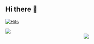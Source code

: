 ## Hi there 👋

[![Hits](https://hits.seeyoufarm.com/api/count/incr/badge.svg?url=https%3A%2F%2Fgithub.com%2Fimseop&count_bg=%2379C83D&title_bg=%23555555&icon=&icon_color=%2386BBE1&title=hits&edge_flat=false)](https://hits.seeyoufarm.com)

<img src="https://img.shields.io/badge/Java-ED8B00?style=for-the-badge&logo=openjdk&logoColor=white" />



<div align="center">
    <a href="http://mazassumnida.wtf/api/v2/generate_badge?boj=swat7236">
        <img src="http://mazassumnida.wtf/api/v2/generate_badge?boj=swat7236">
    </a>
</div>
